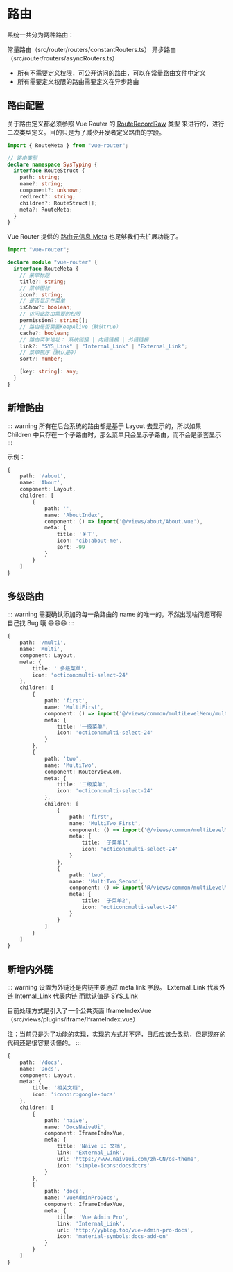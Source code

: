 # 路由

系统一共分为两种路由：

常量路由（src/router/routers/constantRouters.ts）
异步路由（src/router/routers/asyncRouters.ts）

- 所有不需要定义权限，可公开访问的路由，可以在常量路由文件中定义
- 所有需要定义权限的路由需要定义在异步路由

## 路由配置

关于路由定义都必须参照 Vue Router 的 [RouteRecordRaw](https://router.vuejs.org/zh/api/#routerecordraw) 类型 来进行的，进行二次类型定义。目的只是为了减少开发者定义路由的字段。

```typescript
import { RouteMeta } from "vue-router";

// 路由类型
declare namespace SysTyping {
  interface RouteStruct {
    path: string;
    name?: string;
    component?: unknown;
    redirect?: string;
    children?: RouteStruct[];
    meta?: RouteMeta;
  }
}
```

Vue Router 提供的 [路由元信息 Meta](https://router.vuejs.org/zh/guide/advanced/meta.html) 也足够我们去扩展功能了。

```typescript
import "vue-router";

declare module "vue-router" {
  interface RouteMeta {
    // 菜单标题
    title?: string;
    // 菜单图标
    icon?: string;
    // 是否显示在菜单
    isShow?: boolean;
    // 访问此路由需要的权限
    permission?: string[];
    // 路由是否需要KeepAlive（默认true）
    cache?: boolean;
    // 路由菜单地址： 系统链接 | 内链链接 | 外链链接
    link?: "SYS_Link" | "Internal_Link" | "External_Link";
    // 菜单排序（默认是0）
    sort?: number;

    [key: string]: any;
  }
}
```

## 新增路由

::: warning
所有在后台系统的路由都是基于 Layout 去显示的，所以如果 Children 中只存在一个子路由时，那么菜单只会显示子路由，而不会是嵌套显示
:::

示例：

```typescript
{
    path: '/about',
    name: 'About',
    component: Layout,
    children: [
        {
            path: '',
            name: 'AboutIndex',
            component: () => import('@/views/about/About.vue'),
            meta: {
                title: '关于',
                icon: 'cib:about-me',
                sort: -99
            }
        }
    ]
}
```

## 多级路由

::: warning
需要确认添加的每一条路由的 name 的唯一的，不然出现啥问题可得自己找 Bug 哦 😄😄😄
:::

```typescript
{
    path: '/multi',
    name: 'Multi',
    component: Layout,
    meta: {
        title: ' 多级菜单',
        icon: 'octicon:multi-select-24'
    },
    children: [
        {
            path: 'first',
            name: 'MultiFirst',
            component: () => import('@/views/common/multiLevelMenu/multiFirst/MultiFirstIndex.vue'),
            meta: {
                title: '一级菜单',
                icon: 'octicon:multi-select-24'
            }
        },
        {
            path: 'two',
            name: 'MultiTwo',
            component: RouterViewCom,
            meta: {
                title: '二级菜单',
                icon: 'octicon:multi-select-24'
            },
            children: [
                {
                    path: 'first',
                    name: 'MultiTwo_First',
                    component: () => import('@/views/common/multiLevelMenu/multiTwo/MultiTwo_First.vue'),
                    meta: {
                        title: '子菜单1',
                        icon: 'octicon:multi-select-24'
                    }
                },
                {
                    path: 'two',
                    name: 'MultiTwo_Second',
                    component: () => import('@/views/common/multiLevelMenu/multiTwo/MultiTwo_Second.vue'),
                    meta: {
                        title: '子菜单2',
                        icon: 'octicon:multi-select-24'
                    }
                }
            ]
        }
    ]
}
```

## 新增内外链

::: warning
设置为外链还是内链主要通过 meta.link 字段。 External_Link 代表外链 Internal_Link 代表内链 而默认值是 SYS_Link

目前处理方式是引入了一个公共页面 IframeIndexVue（src/views/plugins/iframe/IframeIndex.vue）

注：当前只是为了功能的实现，实现的方式并不好，日后应该会改动，但是现在的代码还是很容易读懂的。
:::

```typescript
{
    path: '/docs',
    name: 'Docs',
    component: Layout,
    meta: {
        title: '相关文档',
        icon: 'iconoir:google-docs'
    },
    children: [
        {
            path: 'naive',
            name: 'DocsNaiveUi',
            component: IframeIndexVue,
            meta: {
                title: 'Naive UI 文档',
                link: 'External_Link',
                url: 'https://www.naiveui.com/zh-CN/os-theme',
                icon: 'simple-icons:docsdotrs'
            }
        },
        {
            path: 'docs',
            name: 'VueAdminProDocs',
            component: IframeIndexVue,
            meta: {
                title: 'Vue Admin Pro',
                link: 'Internal_Link',
                url: 'http://yyblog.top/vue-admin-pro-docs',
                icon: 'material-symbols:docs-add-on'
            }
        }
    ]
}
```
